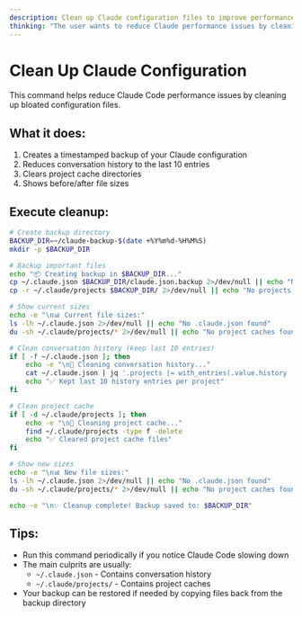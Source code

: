 ```yaml
---
description: Clean up Claude configuration files to improve performance
thinking: "The user wants to reduce Claude performance issues by cleaning up bloated config files. I'll create a command that backs up and cleans the main culprits we identified: conversation history and project cache."
---
```


# Clean Up Claude Configuration

This command helps reduce Claude Code performance issues by cleaning up bloated configuration files.

## What it does:

1. Creates a timestamped backup of your Claude configuration
2. Reduces conversation history to the last 10 entries
3. Clears project cache directories
4. Shows before/after file sizes

## Execute cleanup:

```bash
# Create backup directory
BACKUP_DIR=~/claude-backup-$(date +%Y%m%d-%H%M%S)
mkdir -p $BACKUP_DIR

# Backup important files
echo "📦 Creating backup in $BACKUP_DIR..."
cp ~/.claude.json $BACKUP_DIR/claude.json.backup 2>/dev/null || echo "No .claude.json found"
cp -r ~/.claude/projects $BACKUP_DIR/ 2>/dev/null || echo "No projects directory found"

# Show current sizes
echo -e "\n📊 Current file sizes:"
ls -lh ~/.claude.json 2>/dev/null || echo "No .claude.json found"
du -sh ~/.claude/projects/* 2>/dev/null || echo "No project caches found"

# Clean conversation history (keep last 10 entries)
if [ -f ~/.claude.json ]; then
    echo -e "\n🧹 Cleaning conversation history..."
    cat ~/.claude.json | jq '.projects |= with_entries(.value.history |= .[-10:])' > ~/.claude.json.tmp && mv ~/.claude.json.tmp ~/.claude.json
    echo "✅ Kept last 10 history entries per project"
fi

# Clean project cache
if [ -d ~/.claude/projects ]; then
    echo -e "\n🧹 Cleaning project cache..."
    find ~/.claude/projects -type f -delete
    echo "✅ Cleared project cache files"
fi

# Show new sizes
echo -e "\n📊 New file sizes:"
ls -lh ~/.claude.json 2>/dev/null || echo "No .claude.json found"
du -sh ~/.claude/projects/* 2>/dev/null || echo "No project caches found"

echo -e "\n✨ Cleanup complete! Backup saved to: $BACKUP_DIR"
```

## Tips:

- Run this command periodically if you notice Claude Code slowing down
- The main culprits are usually:
  - `~/.claude.json` - Contains conversation history
  - `~/.claude/projects/` - Contains project caches
- Your backup can be restored if needed by copying files back from the backup directory
